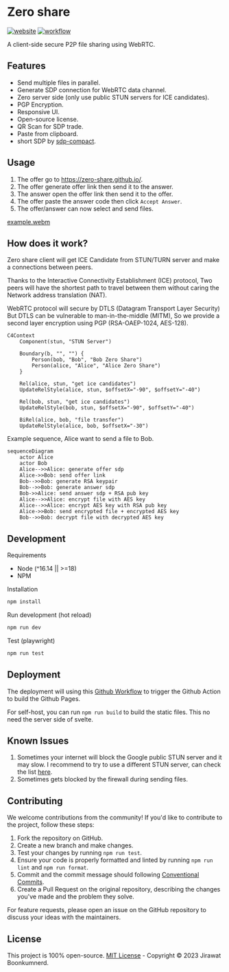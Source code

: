 # Zero share

[![website](https://img.shields.io/website?url=https%3A%2F%2Fzero-share.github.io)](https://zero-share.github.io/)
[![workflow](https://img.shields.io/github/actions/workflow/status/zero-share/zero-share.github.io/static.yml)](https://github.com/zero-share/zero-share.github.io/actions/workflows/static.yml)

A client-side secure P2P file sharing using WebRTC.

## Features

- Send multiple files in parallel.
- Generate SDP connection for WebRTC data channel.
- Zero server side (only use public STUN servers for ICE candidates).
- PGP Encryption.
- Responsive UI.
- Open-source license.
- QR Scan for SDP trade.
- Paste from clipboard.
- short SDP by [sdp-compact](https://github.com/ntsd/sdp-compact).

## Usage

1. The offer go to <https://zero-share.github.io/>.
2. The offer generate offer link then send it to the answer.
3. The answer open the offer link then send it to the offer.
4. The offer paste the answer code then click `Accept Answer`.
5. The offer/answer can now select and send files.

[example.webm](https://user-images.githubusercontent.com/8283616/234210465-7b20ad8d-9b1b-413b-ac4e-3919f9261b8e.webm)

## How does it work?

Zero share client will get ICE Candidate from STUN/TURN server and make a connections between peers.

Thanks to the Interactive Connectivity Establishment (ICE) protocol, Two peers will have the shortest path to travel between them without caring the Network address translation (NAT).

WebRTC protocol will secure by DTLS (Datagram Transport Layer Security) But DTLS can be vulnerable to man-in-the-middle (MITM), So we provide a second layer encryption using PGP (RSA-OAEP-1024, AES-128).

```mermaid
C4Context
    Component(stun, "STUN Server")

    Boundary(b, "", "") {
        Person(bob, "Bob", "Bob Zero Share")
        Person(alice, "Alice", "Alice Zero Share")
    }

    Rel(alice, stun, "get ice candidates")
    UpdateRelStyle(alice, stun, $offsetX="-90", $offsetY="-40")

    Rel(bob, stun, "get ice candidates")
    UpdateRelStyle(bob, stun, $offsetX="-90", $offsetY="-40")

    BiRel(alice, bob, "file transfer")
    UpdateRelStyle(alice, bob, $offsetX="-30")
```

Example sequence, Alice want to send a file to Bob.

```mermaid
sequenceDiagram
    actor Alice
    actor Bob
    Alice-->>Alice: generate offer sdp
    Alice->>Bob: send offer link
    Bob-->>Bob: generate RSA keypair
    Bob-->>Bob: generate answer sdp
    Bob->>Alice: send answer sdp + RSA pub key
    Alice-->>Alice: encrypt file with AES key
    Alice-->>Alice: encrypt AES key with RSA pub key
    Alice->>Bob: send encrypted file + encrypted AES key
    Bob-->>Bob: decrypt file with decrypted AES key
```

## Development

Requirements

- Node (^16.14 || >=18)
- NPM

Installation

```sh
npm install
```

Run development (hot reload)

```sh
npm run dev
```

Test (playwright)

```sh
npm run test
```

## Deployment

The deployment will using this [Github Workflow](https://github.com/zero-share/zero-share.github.io/blob/main/.github/workflows/static.yml) to trigger the Github Action to build the Github Pages.

For self-host, you can run `npm run build` to build the static files. This no need the server side of svelte.

## Known Issues

1. Sometimes your internet will block the Google public STUN server and it may slow. I recommend to try to use a different STUN server, can check the list [here](https://github.com/pradt2/always-online-stun/blob/master/valid_hosts.txt).
2. Sometimes gets blocked by the firewall during sending files.

## Contributing

We welcome contributions from the community! If you'd like to contribute to the project, follow these steps:

1. Fork the repository on GitHub.
2. Create a new branch and make changes.
3. Test your changes by running `npm run test`.
4. Ensure your code is properly formatted and linted by running `npm run lint` and `npm run format`.
5. Commit and the commit message should following [Conventional Commits](https://www.conventionalcommits.org/en/v1.0.0/).
6. Create a Pull Request on the original repository, describing the changes you've made and the problem they solve.

For feature requests, please open an issue on the GitHub repository to discuss your ideas with the maintainers.

## License

This project is 100% open-source. 
[MIT License](https://github.com/ntsd/zero-share/blob/main/LICENSE) - Copyright &copy; 2023 Jirawat Boonkumnerd.
